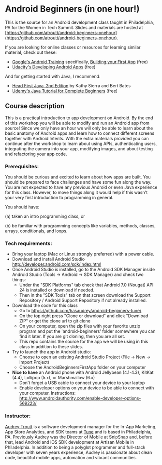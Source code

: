 # Android Beginners (in one hour!)

This is the source for an Android development class taught in Philadelphia, PA for the Women in Tech Summit. Slides and materials are hosted at [https://github.com/atroutt/android-beginners-onehour](https://github.com/atroutt/android-beginners-onehour).

If you are looking for online classes or resources for learning similar material, check out these:
* [Google's Android Training](https://developer.android.com/training/index.html) specifically, [Building your First App](https://developer.android.com/training/basics/firstapp/index.html) (free)
* [Udacity's Developing Android Apps](https://www.udacity.com/course/developing-android-apps--ud853) (free)

And for getting started with Java, I recommend:
* [Head First Java, 2nd Edition](http://amzn.com/0596009208) by Kathy Sierra and Bert Bates
* [Udemy's Java Tutorial for Complete Beginners](https://www.udemy.com/java-tutorial/) (free)

## Course description

This is a practical introduction to app development on Android. By the end of this workshop you will be able to modify and run an Android app from source! Since we only have an hour we will only be able to learn about the basic anatomy of Android apps and learn how to connect different screens together with Android Intents. With the extra materials provided you can continue after the workshop to learn about using APIs, authenticating users, integrating the camera into your app, modifying images, and about testing and refactoring your app code.

### Prerequisites:

You should be curious and excited to learn about how apps are built. You should be prepared to face challenges and have some fun along the way. You are not expected to have any previous Android or even Java experience for this class. However, to move things along it would help if this wasn't your very first introduction to programming in general.

You should have:

(a) taken an intro programming class, or

(b) be familiar with programming concepts like variables, methods, classes, arrays, conditionals, and loops.

### Tech requirements:

 - Bring your laptop (Mac or Linux strongly preferred) with a power cable.
 - Download and install Android Studio http://developer.android.com/sdk/index.html
 - Once Android Studio is installed, go to the Android SDK Manager inside Android Studio (Tools -> Android -> SDK Manager) and check two things:
   - Under the "SDK Platforms" tab check that Android 7.0 (Nougat) API 24 is installed or download if needed.
   - Then in the "SDK Tools" tab on that screen download the Support Repository / Android Support Repository if not already installed.
 - Download the code for this class
   - Go to https://github.com/hasaudrey/android-beginners-tune/
   - On the top right press "Clone or download" and click "Download ZIP" or get the clone url to git clone
   - On your computer, open the zip files with your favorite unzip program and put the 'android-beginners' folder somewhere you can find it later. If you are git cloning, then you are all set.
   - This repo contains the source for the app we will be using in this class in addition to these slides.
 - Try to launch the app in Android studio:
   - Choose to open an existing Android Studio Project (File -> New -> Import Project)
   - Choose the AndroidBeginnersFirstApp folder on your computer
 - **Nice to have** an Android phone with Android Jellybean (4.1-4.3), KitKat (4.4), Lollipop (5.x), or Marshmallow (6.x)
    - Don't forget a USB cable to connect your device to your laptop
    - Enable developer options on your device to be able to connect with your computer. Instructions: http://www.androidauthority.com/enable-developer-options-569223/

### Instructor:

[Audrey Troutt](http://audreytroutt.com/) is a software development manager for the In-App Marketing, App Store Analytics, and SDK teams at [Tune](https://www.tune.com/solutions/tune-marketing-console/) and is based in Philadelphia, PA. Previously Audrey was the Director of Mobile at SnipSnap and, before that, lead Android and iOS SDK development at Artisan Mobile in Philadelphia. In addition to being a polyglot programmer and full-stack developer with seven years experience, Audrey is passionate about clean code, beautiful mobile apps, automation and vibrant communities.
